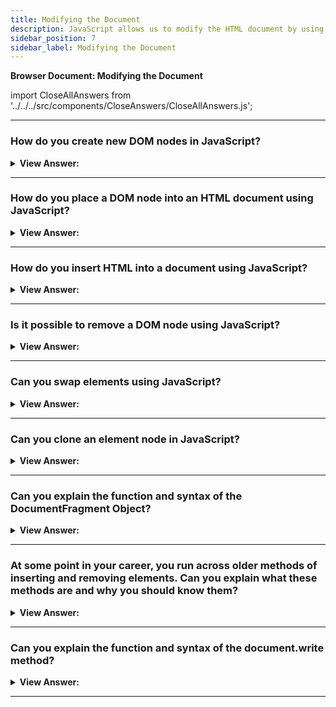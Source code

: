 ```yaml
---
title: Modifying the Document
description: JavaScript allows us to modify the HTML document by using the Document Object Model (DOM). - JavaScript Interview Questions & Answers
sidebar_position: 7
sidebar_label: Modifying the Document
---
```


**Browser Document: Modifying the Document**

import CloseAllAnswers from '../../../src/components/CloseAnswers/CloseAllAnswers.js';

<CloseAllAnswers />

---

### How do you create new DOM nodes in JavaScript?

<details>
  <summary><strong>View Answer:</strong></summary>
  <div>
  <div><strong>Interview Response:</strong> Two methods, including the createElement and createTextNode methods, are used to create DOM nodes. The document.createElement(tag) creates a new element node. The document.createTextNode(‘text’) creates a new text node with the give ‘text’. We need to create element nodes, such as a div, most of the time.
    </div><br />
  <div><strong className="codeExample">Code Example:</strong><br /><br />

  <div></div>

```js
// 1. Create <div> element
let div = document.createElement('div');

// 2. Set its class to "alert"
div.className = 'alert';

// 3. Fill it with the content
div.innerHTML = "<strong>Hi there!</strong> You've read an important message.";
```

  </div>
  </div>
</details>

---

### How do you place a DOM node into an HTML document using JavaScript?

<details>
  <summary><strong>View Answer:</strong></summary>
  <div>
  <div><strong>Interview Response:</strong> We can use the special append method to insert a new DOM node into an HTML document. We can use additional methods such as the prepend, before, after, and replaceWith to place the new DOM node into a specific place in the document.
    </div><br />
  <div><strong className="codeExample">Code Example:</strong><br /><br />

  <div></div>

```html
<ol id="ol">
  <li>0</li>
  <li>1</li>
  <li>2</li>
</ol>

<script>
  ol.before('before'); // insert string "before" before <ol>
  ol.after('after'); // insert string "after" after <ol>

  let liFirst = document.createElement('li');
  liFirst.innerHTML = 'prepend';
  ol.prepend(liFirst); // insert liFirst at the beginning of <ol>

  let liLast = document.createElement('li');
  liLast.innerHTML = 'append';
  ol.append(liLast); // insert liLast at the end of <ol>
</script>

<!-- FINAL OUTPUT -->

<!-- before -->
<ol id="ol">
  <li>prepend</li>
  <li>0</li>
  <li>1</li>
  <li>2</li>
  <li>append</li>
</ol>
<!-- after -->
```

  </div>
  </div>
</details>

---

### How do you insert HTML into a document using JavaScript?

<details>
  <summary><strong>View Answer:</strong></summary>
  <div>
  <div><strong>Interview Response:</strong> If you want to insert HTML into a document, we use the insertAdjacentHTML(where, HTML). We use two parameters to specify where and the second parameter of what or the HTML (it must be a string type, you need to add quotes) that we want to insert.<br /><br />
  <strong>Additional Information:</strong> We can also use insertAdjacentText and insertAdjacentElement in a similar fashion. <br /><br />
  <ol>
    <li>The insertAdjacentText(where, text) has the same syntax, but a string of text is inserted “as text” instead of HTML.</li>
    <li>The insertAdjacentElement(where, element) has the same syntax but inserts an element.</li>
    <li>They exist primarily to make syntax "consistent." In practice, insertAdjacentHTML is the sole method utilized most of the time. Because we have methods append/prepend/before/after for elements and text - they are easy to create and may incorporate nodes/text fragments.</li>
  </ol>
  </div><br />
  <div><strong className="codeExample">Code Example:</strong><br /><br />

  <div></div>

```html
<div id="div"></div>
<script>
  div.insertAdjacentHTML('beforebegin', '<p>Hello</p>');
  div.insertAdjacentHTML('afterend', '<p>Bye</p>');
</script>

<!-- OUTPUT RESULT -->
<p>Hello</p>
<div id="div"></div>
<p>Bye</p>
```

  </div>
  </div>
</details>

---

### Is it possible to remove a DOM node using JavaScript?

<details>
  <summary><strong>View Answer:</strong></summary>
  <div>
  <div><strong>Interview Response:</strong> Yes, to remove a node, there’s a method node.remove(). Please note: if we want to move an element to another place – there is no need to remove it from the old one.
    </div><br />
  <div><strong className="codeExample">Code Example:</strong><br /><br />

  <div></div>

```html
<style>
  .alert {
    padding: 15px;
    border: 1px solid #d6e9c6;
    border-radius: 4px;
    color: #3c763d;
    background-color: #dff0d8;
  }
</style>

<script>
  let div = document.createElement('div');
  div.className = 'alert';
  div.innerHTML =
    "<strong>Hi there!</strong> You've read an important message.";

  document.body.append(div);
  setTimeout(() => div.remove(), 1000);
</script>
```

  </div>
  </div>
</details>

---

### Can you swap elements using JavaScript?

<details>
  <summary><strong>View Answer:</strong></summary>
  <div>
  <div><strong>Interview Response:</strong> Yes, there is a simple approach to doing this in JavaScript. For example, if we want to swap adjacent elements, we can use the after method by specifying what we want to go after a specific element node.
    </div><br />
  <div><strong className="codeExample">Code Example:</strong><br /><br />

  <div></div>

```html
<div id="first">First</div>
<div id="second">Second</div>
<script>
  // no need to call remove
  second.after(first); // take #second and after it insert #first
</script>

<!-- Output: -->
<!-- Second -->
<!-- First -->
```

  </div>
  </div>
</details>

---

### Can you clone an element node in JavaScript?

<details>
  <summary><strong>View Answer:</strong></summary>
  <div>
  <div><strong>Interview Response:</strong> Yes, you can clone an element node using the cloneNode method in JavaScript. The cloneNode() method creates a node copy and returns the clone.
    </div><br />
  <div><strong className="codeExample">Code Example:</strong><br /><br />

  <div></div>

```html
<style>
  .alert {
    padding: 15px;
    border: 1px solid #d6e9c6;
    border-radius: 4px;
    color: #3c763d;
    background-color: #dff0d8;
  }
</style>

<div class="alert" id="div">
  <strong>Hi there!</strong> You've read an important message.
</div>

<script>
  let div2 = div.cloneNode(true); // clone the message
  div2.querySelector('strong').innerHTML = 'Bye there!'; // change the clone

  div.after(div2); // show the clone after the existing div
</script>
```

:::note
Once you have cloned the node, you use the appendChild() or insertBefore() method to insert the cloned node into the document. If you want a deep clone, you set the deep parameter value to true if you want to clone all descendants (children); otherwise, false.
:::

  </div>
  </div>
</details>

---

### Can you explain the function and syntax of the DocumentFragment Object?

<details>
  <summary><strong>View Answer:</strong></summary>
  <div>
  <div><strong>Interview Response:</strong> DocumentFragment is a special DOM node that serves as a wrapper to pass around lists of nodes. We can append other nodes to it, but its content gets inserted instead when we insert it somewhere.
    </div><br />
  <div><strong className="codeExample">Code Example:</strong><br /><br />

  <div></div>

```html
<ul id="ul"></ul>

<script>
  function getListContent() {
    let fragment = new DocumentFragment();

    for (let i = 1; i <= 3; i++) {
      let li = document.createElement('li');
      li.append(i);
      fragment.append(li);
    }

    return fragment;
  }

  ul.append(getListContent()); // (*)
</script>

<!-- Output:
<ul>
  <li>1</li>
  <li>2</li>
  <li>3</li>
</ul> -->
```

:::note
We rarely use DocumentFragment explicitly. Why append to a special kind of node if we can return an array of nodes instead?
:::

  </div>
  </div>
</details>

---

### At some point in your career, you run across older methods of inserting and removing elements. Can you explain what these methods are and why you should know them?

<details>
  <summary><strong>View Answer:</strong></summary>
  <div>
  <div><strong>Interview Response:</strong> There are several methods, including appendChild, insertBefore, replaceChild, and removeChild.</div><br />
  <div><strong>Technical Response:</strong> Several methods were used before the more modern methods for inserting and removing nodes. They include appendChild, insertBefore, replaceChild, and removeChild. Although they aren’t getting used in modern code, we should be aware of their function, use, and syntax, because we may run across them in older applications.
  </div><br />
  <div><strong className="codeExample">Code Example:</strong><br /><br />

  <div></div>

```html
<ol id="list">
  <li>0</li>
  <li>1</li>
  <li>2</li>
</ol>

<script>
  let newLi = document.createElement('li');
  newLi.innerHTML = 'Hello, world!';

  list.appendChild(newLi);
</script>

<!-- 

Output:

1. 0

2. 1

3. 2

4. Hello, world! 

-->
```

:::note
These methods come from ancient times. Nowadays, there is no reason to use them, as modern methods, such as append, prepend, before, after, remove, replaceWith, are more flexible. This information helps to understand old scripts, but now we do not need it for new development.
:::

  </div>
  </div>
</details>

---

### Can you explain the function and syntax of the document.write method?

<details>
  <summary><strong>View Answer:</strong></summary>
  <div>
  <div><strong>Interview Response:</strong> The document.write() method writes a string of text to a document stream opened by document.open().
    </div><br />
  <div><strong className="codeExample">Code Example:</strong><br /><br />

<strong>Syntax: </strong> document.write(markup);<br /><br />

  <div></div>

```html
<p>After one second the contents of this page will be replaced...</p>
<script>
  // document.write after 1 second
  // that's after the page loaded, so it erases the existing content
  setTimeout(() => document.write('<b>...By this.</b>'), 1000);
</script>
```

:::note
Because document.write() writes to the document stream, calling document.write() on a closed (loaded) document automatically calls document.open(), which will clear (overwrite) the document. The method comes from times when there was no DOM, no standards… Old times. It still lives because scripts are using it. In modern scripts, we can rarely see it because If we call it afterward, the existing document content gets erased. There are some use cases for this, but very few.
:::

  </div>
  </div>
</details>

---
